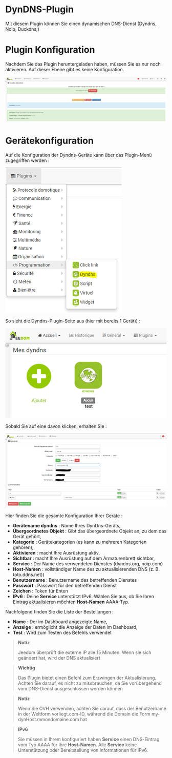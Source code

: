 # DynDNS-Plugin

Mit diesem Plugin können Sie einen dynamischen DNS-Dienst (Dyndns, Noip, Duckdns,)

# Plugin Konfiguration 

Nachdem Sie das Plugin heruntergeladen haben, müssen Sie es nur noch aktivieren. Auf dieser Ebene gibt es keine Konfiguration.

![dyndns](../images/dyndns.PNG)

# Gerätekonfiguration 

Auf die Konfiguration der Dyndns-Geräte kann über das Plugin-Menü zugegriffen werden :

![dyndns2](../images/dyndns2.PNG)

So sieht die Dyndns-Plugin-Seite aus (hier mit bereits 1 Gerät)) :

![dyndns3](../images/dyndns3.PNG)

Sobald Sie auf eine davon klicken, erhalten Sie :

![dyndns4](../images/dyndns4.PNG)

Hier finden Sie die gesamte Konfiguration Ihrer Geräte :

-   **Gerätename dyndns** : Name Ihres DynDns-Geräts,
-   **Übergeordnetes Objekt** : Gibt das übergeordnete Objekt an, zu dem das Gerät gehört,
-   **Kategorie** : Gerätekategorien (es kann zu mehreren Kategorien gehören),
-   **Aktivieren** : macht Ihre Ausrüstung aktiv,
-   **Sichtbar** : macht Ihre Ausrüstung auf dem Armaturenbrett sichtbar,
-   **Service** : Der Name des verwendeten Dienstes (dyndns.org, noip.com)
-   **Host-Namen** : vollständiger Name des zu aktualisierenden DNS (z. B. toto.ddns.net))
-   **Benutzername** : Benutzername des betreffenden Dienstes
-   **Passwort** : Passwort für den betreffenden Dienst
-   **Zeichen** : Token für Enten
-   **IPv6** : Deine **Service** unterstützt IPv6. Wählen Sie aus, ob Sie Ihren Eintrag aktualisieren möchten **Host-Namen** AAAA-Typ.

Nachfolgend finden Sie die Liste der Bestellungen :

-   **Name** : Der im Dashboard angezeigte Name,
-   **Anzeige** : ermöglicht die Anzeige der Daten im Dashboard,
-   **Test** : Wird zum Testen des Befehls verwendet

> **Notiz**
>
> Jeedom überprüft die externe IP alle 15 Minuten. Wenn sie sich geändert hat, wird der DNS aktualisiert

> **Wichtig**
>
> Das Plugin bietet einen Befehl zum Erzwingen der Aktualisierung. Achten Sie darauf, es nicht zu missbrauchen, da Sie vorübergehend vom DNS-Dienst ausgeschlossen werden können

> **Notiz**
>
> Wenn Sie OVH verwenden, achten Sie darauf, dass der Benutzername in der Weltform vorliegt.com-ID, während die Domain die Form my-dynHost.mmondomaine.com hat

> **IPv6**
>
> Sie müssen in Ihrem konfiguriert haben **Service** einen DNS-Eintrag vom Typ AAAA für Ihre **Host-Namen**.
> Alle **Service** keine Unterstützung oder Bereitstellung von Informationen für IPv6.